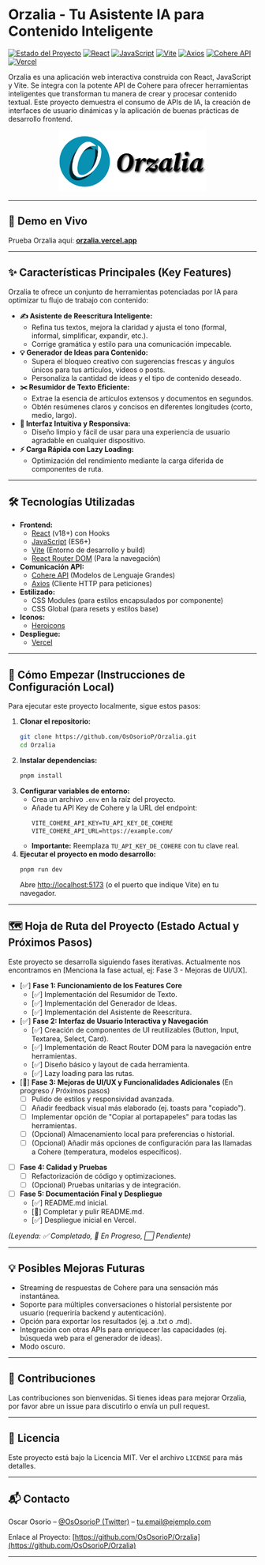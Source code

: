 # Orzalia - Tu Asistente IA para Contenido Inteligente

[![Estado del Proyecto](https://img.shields.io/badge/Estado-En%20Desarrollo-yellowgreen)](https://github.com/OsOsorioP/Orzalia)
[![React](https://img.shields.io/badge/React-18.x-61DAFB?logo=react&logoColor=white)](https://reactjs.org/)
[![JavaScript](https://img.shields.io/badge/JavaScript-ES6+-F7DF1E?logo=javascript&logoColor=black)](https://developer.mozilla.org/es/docs/Web/JavaScript)
[![Vite](https://img.shields.io/badge/Vite-5.x-646CFF?logo=vite&logoColor=white)](https://vitejs.dev/)
[![Axios](https://img.shields.io/badge/Axios-1.x-5A29E4?logo=axios&logoColor=white)](https://axios-http.com/)
[![Cohere API](https://img.shields.io/badge/Cohere%20API-Integrada-FF4F00)](https://cohere.com/)
[![Vercel](https://img.shields.io/badge/Desplegado%20en-Vercel-black?logo=vercel&logoColor=white)](https://orzalia.vercel.app/)

<!-- Reemplaza TU_USUARIO/TU_REPOSITORIO con tu información real si el badge de estado no apunta correctamente -->

Orzalia es una aplicación web interactiva construida con React, JavaScript y Vite. Se integra con la potente API de Cohere para ofrecer herramientas inteligentes que transforman tu manera de crear y procesar contenido textual. Este proyecto demuestra el consumo de APIs de IA, la creación de interfaces de usuario dinámicas y la aplicación de buenas prácticas de desarrollo frontend.

<p align="center">
  <img src="https://github.com/OsOsorioP/Orzalia/blob/main/src/assets/Logo.png?raw=true" alt="Logo de Orzalia" width="300"/>
</p>
<!-- <p align="center">
  <img src="URL_A_TU_GIF_DEMO.gif" alt="Demostración de Orzalia en acción" width="700"/>
</p> -->

---

## 🚀 Demo en Vivo

Prueba Orzalia aquí: **[orzalia.vercel.app](https://orzalia.vercel.app/)**

---

## ✨ Características Principales (Key Features)

Orzalia te ofrece un conjunto de herramientas potenciadas por IA para optimizar tu flujo de trabajo con contenido:

*   **✍️ Asistente de Reescritura Inteligente:**
    *   Refina tus textos, mejora la claridad y ajusta el tono (formal, informal, simplificar, expandir, etc.).
    *   Corrige gramática y estilo para una comunicación impecable.
*   **💡 Generador de Ideas para Contenido:**
    *   Supera el bloqueo creativo con sugerencias frescas y ángulos únicos para tus artículos, videos o posts.
    *   Personaliza la cantidad de ideas y el tipo de contenido deseado.
*   **✂️ Resumidor de Texto Eficiente:**
    *   Extrae la esencia de artículos extensos y documentos en segundos.
    *   Obtén resúmenes claros y concisos en diferentes longitudes (corto, medio, largo).
*   **🎨 Interfaz Intuitiva y Responsiva:**
    *   Diseño limpio y fácil de usar para una experiencia de usuario agradable en cualquier dispositivo.
*   **⚡ Carga Rápida con Lazy Loading:**
    *   Optimización del rendimiento mediante la carga diferida de componentes de ruta.

---

## 🛠️ Tecnologías Utilizadas

*   **Frontend:**
    *   [React](https://reactjs.org/) (v18+) con Hooks
    *   [JavaScript](https://developer.mozilla.org/es/docs/Web/JavaScript) (ES6+)
    *   [Vite](https://vitejs.dev/) (Entorno de desarrollo y build)
    *   [React Router DOM](https://reactrouter.com/) (Para la navegación)
*   **Comunicación API:**
    *   [Cohere API](https://cohere.com/) (Modelos de Lenguaje Grandes)
    *   [Axios](https://axios-http.com/) (Cliente HTTP para peticiones)
*   **Estilizado:**
    *   CSS Modules (para estilos encapsulados por componente)
    *   CSS Global (para resets y estilos base)
*   **Iconos:**
    *   [Heroicons](https://heroicons.com/)
*   **Despliegue:**
    *   [Vercel](https://vercel.com/)

---

## 🏁 Cómo Empezar (Instrucciones de Configuración Local)

Para ejecutar este proyecto localmente, sigue estos pasos:

1.  **Clonar el repositorio:**
    ```bash
    git clone https://github.com/OsOsorioP/Orzalia.git
    cd Orzalia
    ```
2.  **Instalar dependencias:**
    ```bash
    pnpm install
    ```
3.  **Configurar variables de entorno:**
    *   Crea un archivo `.env` en la raíz del proyecto.
    *   Añade tu API Key de Cohere y la URL del endpoint:
        ```env
        VITE_COHERE_API_KEY=TU_API_KEY_DE_COHERE
        VITE_COHERE_API_URL=https://example.com/
        ```
    *   **Importante:** Reemplaza `TU_API_KEY_DE_COHERE` con tu clave real.
4.  **Ejecutar el proyecto en modo desarrollo:**
    ```bash
    pnpm run dev
    ```
    Abre [http://localhost:5173](http://localhost:5173) (o el puerto que indique Vite) en tu navegador.

---

## 🗺️ Hoja de Ruta del Proyecto (Estado Actual y Próximos Pasos)

Este proyecto se desarrolla siguiendo fases iterativas. Actualmente nos encontramos en [Menciona la fase actual, ej: Fase 3 - Mejoras de UI/UX].

*   [✅] **Fase 1: Funcionamiento de los Features Core**
    *   [✅] Implementación del Resumidor de Texto.
    *   [✅] Implementación del Generador de Ideas.
    *   [✅] Implementación del Asistente de Reescritura.
*   [✅] **Fase 2: Interfaz de Usuario Interactiva y Navegación**
    *   [✅] Creación de componentes de UI reutilizables (Button, Input, Textarea, Select, Card).
    *   [✅] Implementación de React Router DOM para la navegación entre herramientas.
    *   [✅] Diseño básico y layout de cada herramienta.
    *   [✅] Lazy loading para las rutas.
*   [🚧] **Fase 3: Mejoras de UI/UX y Funcionalidades Adicionales** (En progreso / Próximos pasos)
    *   [ ] Pulido de estilos y responsividad avanzada.
    *   [ ] Añadir feedback visual más elaborado (ej. toasts para "copiado").
    *   [ ] Implementar opción de "Copiar al portapapeles" para todas las herramientas.
    *   [ ] (Opcional) Almacenamiento local para preferencias o historial.
    *   [ ] (Opcional) Añadir más opciones de configuración para las llamadas a Cohere (temperatura, modelos específicos).
*   [ ] **Fase 4: Calidad y Pruebas**
    *   [ ] Refactorización de código y optimizaciones.
    *   [ ] (Opcional) Pruebas unitarias y de integración.
*   [ ] **Fase 5: Documentación Final y Despliegue**
    *   [✅] README.md inicial.
    *   [🚧] Completar y pulir README.md.
    *   [✅] Despliegue inicial en Vercel.

*(Leyenda: ✅ Completado, 🚧 En Progreso, ⬜ Pendiente)*

---

## 💡 Posibles Mejoras Futuras

*   Streaming de respuestas de Cohere para una sensación más instantánea.
*   Soporte para múltiples conversaciones o historial persistente por usuario (requeriría backend y autenticación).
*   Opción para exportar los resultados (ej. a .txt o .md).
*   Integración con otras APIs para enriquecer las capacidades (ej. búsqueda web para el generador de ideas).
*   Modo oscuro.

---

## 🤝 Contribuciones

Las contribuciones son bienvenidas. Si tienes ideas para mejorar Orzalia, por favor abre un issue para discutirlo o envía un pull request.

---

## 📜 Licencia

Este proyecto está bajo la Licencia MIT. Ver el archivo `LICENSE` para más detalles.

---

## 📬 Contacto

Oscar Osorio – [@OsOsorioP (Twitter)](https://twitter.com/OsOsorioP) – [tu.email@ejemplo.com](mailto:tu.email@ejemplo.com)

Enlace al Proyecto: [https://github.com/OsOsorioP/Orzalia](https://github.com/OsOsorioP/Orzalia)

---

